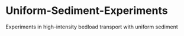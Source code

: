 # Uniform-Sediment-Experiments
Experiments in high-intensity bedload transport with uniform sediment
